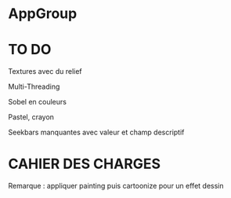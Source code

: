 # AppGroup

# TO DO

Textures avec du relief

Multi-Threading

Sobel en couleurs

Pastel, crayon

Seekbars manquantes avec valeur et champ descriptif

# CAHIER DES CHARGES

Remarque : appliquer painting puis cartoonize pour un effet dessin
